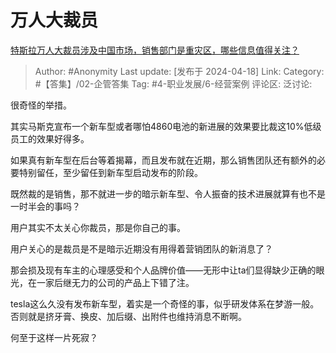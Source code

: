 # 万人大裁员
[特斯拉万人大裁员涉及中国市场，销售部门是重灾区，哪些信息值得关注？](https://www.zhihu.com/question/653235205/answer/3469693679)

> Author: #Anonymity
> Last update: [发布于 2024-04-18]
> Link:
> Category: #【答集】/02-企管答集
> Tag: #4-职业发展/6-经营案例
> 评论区:
> 泛讨论:

很奇怪的举措。

其实马斯克宣布一个新车型或者哪怕4860电池的新进展的效果要比裁这10%低级员工的效果好得多。

如果真有新车型在后台等着揭幕，而且发布就在近期，那么销售团队还有额外的必要特别留任，至少留任到新车型启动发布的阶段。

既然裁的是销售，那不就进一步的暗示新车型、令人振奋的技术进展就算有也不是一时半会的事吗？

用户其实不太关心你裁员，那是你自己的事。

用户关心的是裁员是不是暗示近期没有用得着营销团队的新消息了？

那会损及现有车主的心理感受和个人品牌价值——无形中让ta们显得缺少正确的眼光，在一家后继无力的公司的产品上下错了注。

tesla这么久没有发布新车型，着实是一个奇怪的事，似乎研发体系在梦游一般。否则就是挤牙膏、换皮、加后缀、出附件也维持消息不断啊。

何至于这样一片死寂？
